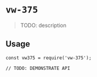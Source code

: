 # `vw-375`

> TODO: description

## Usage

```
const vw375 = require('vw-375');

// TODO: DEMONSTRATE API
```
